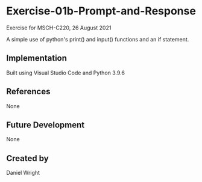 # Exercise-01b-Prompt-and-Response
Exercise for MSCH-C220, 26 August 2021

A simple use of python's print() and input() functions and an if statement.

## Implementation
Built using Visual Studio Code and Python 3.9.6

## References
None

## Future Development
None

## Created by 
Daniel Wright
